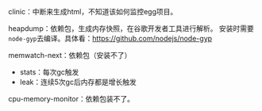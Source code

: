 clinic：中断来生成html，不知道该如何监控egg项目。



heapdump：依赖包，生成内存快照，在谷歌开发者工具进行解析。 安装时需要`node-gyp`去编译。具体看：https://github.com/nodejs/node-gyp

memwatch-next：依赖包（安装不了）

- stats：每次gc触发
- leak：连续5次gc后内存都是增长触发

cpu-memory-monitor：依赖包装不了。